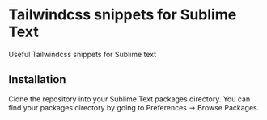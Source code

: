# Tailwindcss snippets for Sublime Text

Useful Tailwindcss snippets for Sublime text

## Installation

Clone the repository into your Sublime Text packages directory. You can find your packages directory by going to Preferences -> Browse Packages.
